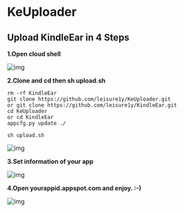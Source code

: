 # KeUploader

## Upload KindleEar in 4 Steps

__1.Open cloud shell__

![img](img/1.png)

__2.Clone and cd then sh upload.sh__


```shell
rm -rf KindleEar
git clone https://github.com/leisure1y/KeUploader.git
or git clone https://github.com/leisure1y/KindleEar.git
cd KeUploader
or cd KindleEar
appcfg.py update ./

sh upload.sh
```

![img](img/2.png)

__3.Set information of your app__

![img](img/4.png)

__4.Open yourappid.appspot.com and enjoy. :-)__

![img](img/3.png)

